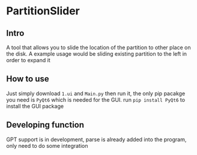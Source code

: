 # PartitionSlider
## Intro
A tool that allows you to slide the location of the partition to other place on the disk. A example usage would be sliding existing partition to the left in order to expand it </b>

## How to use
Just simply download `1.ui` and `Main.py` then run it, the only pip pacakge you need is `PyQt6` which is needed for the GUI. run `pip install PyQt6` to install the GUI package

## Developing function
GPT support is in development, parse is already added into the program, only need to do some integration
